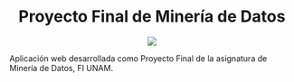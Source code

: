 <h1 align="center"> Proyecto Final de Minería de Datos </h1>

<p align="center">
  <img src="https://user-images.githubusercontent.com/68305096/229203880-6a951dc9-3557-49b6-a37f-df7130eb52d4.PNG">
</p>

Aplicación web desarrollada como Proyecto Final de la asignatura de Minería de Datos, FI UNAM.
